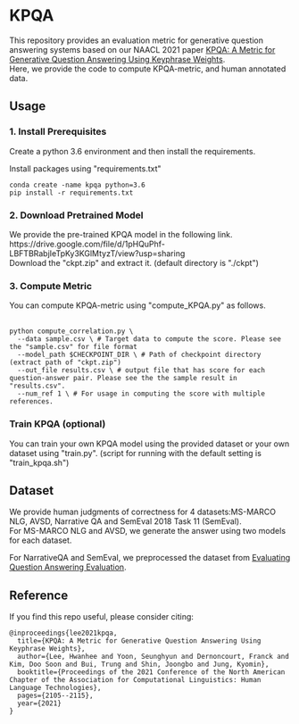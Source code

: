 # KPQA

This repository provides an evaluation metric for generative question answering systems based on our NAACL 2021 paper [KPQA: A Metric for Generative Question Answering Using Keyphrase Weights](https://www.aclweb.org/anthology/2021.naacl-main.170.pdf). <br> Here, we provide the code to compute KPQA-metric, and human annotated data.

<h2> Usage </h2>

<h3> 1. Install Prerequisites </h3>

Create a python 3.6 environment and then install the requirements.


Install packages using "requirements.txt"

```
conda create -name kpqa python=3.6
pip install -r requirements.txt
```

<h3> 2. Download Pretrained Model </h3>
We provide the pre-trained KPQA model in the following link. <br>
https://drive.google.com/file/d/1pHQuPhf-LBFTBRabjIeTpKy3KGlMtyzT/view?usp=sharing <br>
Download the "ckpt.zip" and extract it. (default directory is "./ckpt")

<h3> 3. Compute Metric </h3>
You can compute KPQA-metric using "compute_KPQA.py" as follows. <br><br>

```
python compute_correlation.py \
  --data sample.csv \ # Target data to compute the score. Please see the "sample.csv" for file format
  --model_path $CHECKPOINT_DIR \ # Path of checkpoint directory (extract path of "ckpt.zip")
  --out_file results.csv \ # output file that has score for each question-answer pair. Please see the the sample result in "results.csv".
  --num_ref 1 \ # For usage in computing the score with multiple references.
```

<h3> Train KPQA (optional) </h3>
You can train your own KPQA model using the provided dataset or your own dataset using "train.py". (script for running with the default setting is "train_kpqa.sh") <br>

<h2> Dataset </h2>
We provide human judgments of correctness for 4 datasets:MS-MARCO NLG, AVSD, Narrative QA and SemEval 2018 Task 11 (SemEval). <br>
For MS-MARCO NLG and AVSD, we generate the answer using two models for each dataset.

For NarrativeQA and SemEval, we preprocessed the dataset from [Evaluating Question Answering Evaluation](https://www.aclweb.org/anthology/D19-5817). <br>

## Reference

If you find this repo useful, please consider citing:

```
@inproceedings{lee2021kpqa,
  title={KPQA: A Metric for Generative Question Answering Using Keyphrase Weights},
  author={Lee, Hwanhee and Yoon, Seunghyun and Dernoncourt, Franck and Kim, Doo Soon and Bui, Trung and Shin, Joongbo and Jung, Kyomin},
  booktitle={Proceedings of the 2021 Conference of the North American Chapter of the Association for Computational Linguistics: Human Language Technologies},
  pages={2105--2115},
  year={2021}
}
```
